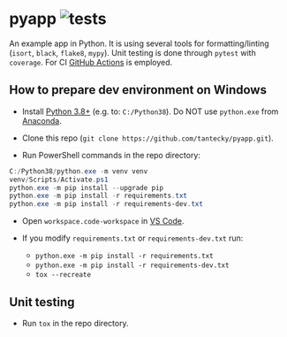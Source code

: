 # pyapp ![tests](https://github.com/tantecky/pyapp/actions/workflows/tests.yml/badge.svg)

An example app in Python. It is using several tools for formatting/linting (`isort`, `black`, `flake8`, `mypy`). Unit testing is done through `pytest` with `coverage`. For CI [GitHub Actions](https://docs.github.com/en/actions) is employed.

## How to prepare dev environment on Windows

- Install [Python 3.8+](https://www.python.org/ftp/python/3.8.10/python-3.8) (e.g. to: `C:/Python38`). Do NOT use `python.exe` from [Anaconda](https://www.anaconda.com/products/individual).

- Clone this repo (`git clone https://github.com/tantecky/pyapp.git`).

- Run PowerShell commands in the repo directory:

```powershell
C:/Python38/python.exe -m venv venv
venv/Scripts/Activate.ps1
python.exe -m pip install --upgrade pip
python.exe -m pip install -r requirements.txt
python.exe -m pip install -r requirements-dev.txt
```

- Open `workspace.code-workspace` in [VS Code](https://code.visualstudio.com/).

- If you modify `requirements.txt` or `requirements-dev.txt` run:
  - `python.exe -m pip install -r requirements.txt`
  - `python.exe -m pip install -r requirements-dev.txt`
  - `tox --recreate`

## Unit testing

- Run `tox` in the repo directory.
